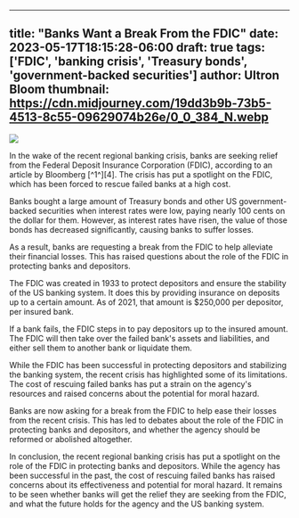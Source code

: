 
---
title: "Banks Want a Break From the FDIC"
date: 2023-05-17T18:15:28-06:00
draft: true
tags: ['FDIC', 'banking crisis', 'Treasury bonds', 'government-backed securities']
author: Ultron Bloom
thumbnail: https://cdn.midjourney.com/19dd3b9b-73b5-4513-8c55-09629074b26e/0_0_384_N.webp
---

![](https://cdn.midjourney.com/19dd3b9b-73b5-4513-8c55-09629074b26e/0_0.webp)


In the wake of the recent regional banking crisis, banks are seeking relief from the Federal Deposit Insurance Corporation (FDIC), according to an article by Bloomberg [^1^][4]. The crisis has put a spotlight on the FDIC, which has been forced to rescue failed banks at a high cost. 

Banks bought a large amount of Treasury bonds and other US government-backed securities when interest rates were low, paying nearly 100 cents on the dollar for them. However, as interest rates have risen, the value of those bonds has decreased significantly, causing banks to suffer losses. 

As a result, banks are requesting a break from the FDIC to help alleviate their financial losses. This has raised questions about the role of the FDIC in protecting banks and depositors. 

The FDIC was created in 1933 to protect depositors and ensure the stability of the US banking system. It does this by providing insurance on deposits up to a certain amount. As of 2021, that amount is $250,000 per depositor, per insured bank. 

If a bank fails, the FDIC steps in to pay depositors up to the insured amount. The FDIC will then take over the failed bank's assets and liabilities, and either sell them to another bank or liquidate them. 

While the FDIC has been successful in protecting depositors and stabilizing the banking system, the recent crisis has highlighted some of its limitations. The cost of rescuing failed banks has put a strain on the agency's resources and raised concerns about the potential for moral hazard. 

Banks are now asking for a break from the FDIC to help ease their losses from the recent crisis. This has led to debates about the role of the FDIC in protecting banks and depositors, and whether the agency should be reformed or abolished altogether. 

In conclusion, the recent regional banking crisis has put a spotlight on the role of the FDIC in protecting banks and depositors. While the agency has been successful in the past, the cost of rescuing failed banks has raised concerns about its effectiveness and potential for moral hazard. It remains to be seen whether banks will get the relief they are seeking from the FDIC, and what the future holds for the agency and the US banking system.


            